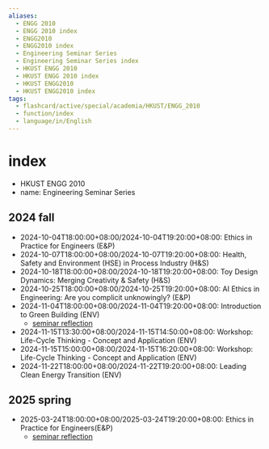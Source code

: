 ```yaml
---
aliases:
  - ENGG 2010
  - ENGG 2010 index
  - ENGG2010
  - ENGG2010 index
  - Engineering Seminar Series
  - Engineering Seminar Series index
  - HKUST ENGG 2010
  - HKUST ENGG 2010 index
  - HKUST ENGG2010
  - HKUST ENGG2010 index
tags:
  - flashcard/active/special/academia/HKUST/ENGG_2010
  - function/index
  - language/in/English
---
```


# index

- HKUST ENGG 2010
- name: Engineering Seminar Series

## 2024 fall

- 2024-10-04T18:00:00+08:00/2024-10-04T19:20:00+08:00: Ethics in Practice for Engineers (E&P)
- 2024-10-07T18:00:00+08:00/2024-10-07T19:20:00+08:00: Health, Safety and Environment (HSE) in Process Industry (H&S)
- 2024-10-18T18:00:00+08:00/2024-10-18T19:20:00+08:00: Toy Design Dynamics: Merging Creativity & Safety (H&S)
- 2024-10-25T18:00:00+08:00/2024-10-25T19:20:00+08:00: AI Ethics in Engineering: Are you complicit unknowingly? (E&P)
- 2024-11-04T18:00:00+08:00/2024-11-04T19:20:00+08:00: Introduction to Green Building (ENV)
  - [seminar reflection](assignments/Seminar%20Reflection%20on%202024-11-04%20[ENV]%20Introduction%20to%20Green%20Building/index.md)
- 2024-11-15T13:30:00+08:00/2024-11-15T14:50:00+08:00: Workshop: Life-Cycle Thinking - Concept and Application (ENV)
- 2024-11-15T15:00:00+08:00/2024-11-15T16:20:00+08:00: Workshop: Life-Cycle Thinking - Concept and Application (ENV)
- 2024-11-22T18:00:00+08:00/2024-11-22T19:20:00+08:00: Leading Clean Energy Transition (ENV)

## 2025 spring

- 2025-03-24T18:00:00+08:00/2025-03-24T19:20:00+08:00: Ethics in Practice for Engineers(E&P\)
  - [seminar reflection](assignments/Seminar%20Reflection%20on%202025-03-24%20[E&P]%20Ethics%20in%20Practice%20for%20Engineers/index.md)
